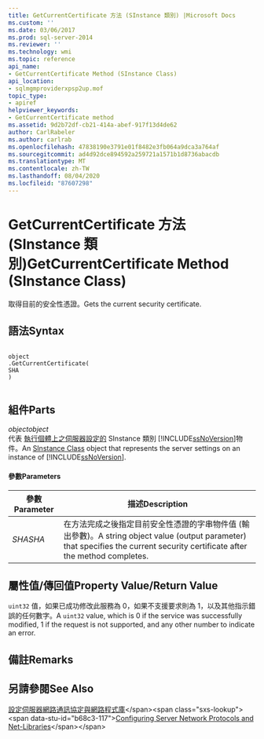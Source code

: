 ```yaml
---
title: GetCurrentCertificate 方法 (SInstance 類別) |Microsoft Docs
ms.custom: ''
ms.date: 03/06/2017
ms.prod: sql-server-2014
ms.reviewer: ''
ms.technology: wmi
ms.topic: reference
api_name:
- GetCurrentCertificate Method (SInstance Class)
api_location:
- sqlmgmproviderxpsp2up.mof
topic_type:
- apiref
helpviewer_keywords:
- GetCurrentCertificate method
ms.assetid: 9d2b72df-cb21-414a-abef-917f13d4de62
author: CarlRabeler
ms.author: carlrab
ms.openlocfilehash: 47838190e3791e01f8482e3fb064a9dca3a764af
ms.sourcegitcommit: ad4d92dce894592a259721a1571b1d8736abacdb
ms.translationtype: MT
ms.contentlocale: zh-TW
ms.lasthandoff: 08/04/2020
ms.locfileid: "87607298"
---
```

# <a name="getcurrentcertificate-method-sinstance-class"></a><span data-ttu-id="b68c3-102">GetCurrentCertificate 方法 (SInstance 類別)</span><span class="sxs-lookup"><span data-stu-id="b68c3-102">GetCurrentCertificate Method (SInstance Class)</span></span>
  <span data-ttu-id="b68c3-103">取得目前的安全性憑證。</span><span class="sxs-lookup"><span data-stu-id="b68c3-103">Gets the current security certificate.</span></span>  
  
## <a name="syntax"></a><span data-ttu-id="b68c3-104">語法</span><span class="sxs-lookup"><span data-stu-id="b68c3-104">Syntax</span></span>  
  
```  
  
object  
.GetCurrentCertificate(  
SHA  
)  
  
```  
  
## <a name="parts"></a><span data-ttu-id="b68c3-105">組件</span><span class="sxs-lookup"><span data-stu-id="b68c3-105">Parts</span></span>  
 <span data-ttu-id="b68c3-106">*object*</span><span class="sxs-lookup"><span data-stu-id="b68c3-106">*object*</span></span>  
 <span data-ttu-id="b68c3-107">代表 [執行個體上之伺服器設定的](sinstance-class.md) SInstance 類別 [!INCLUDE[ssNoVersion](../../../includes/ssnoversion-md.md)]物件。</span><span class="sxs-lookup"><span data-stu-id="b68c3-107">An [SInstance Class](sinstance-class.md) object that represents the server settings on an instance of [!INCLUDE[ssNoVersion](../../../includes/ssnoversion-md.md)].</span></span>  
  
#### <a name="parameters"></a><span data-ttu-id="b68c3-108">參數</span><span class="sxs-lookup"><span data-stu-id="b68c3-108">Parameters</span></span>  
  
|<span data-ttu-id="b68c3-109">參數</span><span class="sxs-lookup"><span data-stu-id="b68c3-109">Parameter</span></span>|<span data-ttu-id="b68c3-110">描述</span><span class="sxs-lookup"><span data-stu-id="b68c3-110">Description</span></span>|  
|---------------|-----------------|  
|<span data-ttu-id="b68c3-111">*SHA*</span><span class="sxs-lookup"><span data-stu-id="b68c3-111">*SHA*</span></span>|<span data-ttu-id="b68c3-112">在方法完成之後指定目前安全性憑證的字串物件值 (輸出參數)。</span><span class="sxs-lookup"><span data-stu-id="b68c3-112">A string object value (output parameter) that specifies the current security certificate after the method completes.</span></span>|  
  
## <a name="property-valuereturn-value"></a><span data-ttu-id="b68c3-113">屬性值/傳回值</span><span class="sxs-lookup"><span data-stu-id="b68c3-113">Property Value/Return Value</span></span>  
 <span data-ttu-id="b68c3-114">`uint32` 值，如果已成功修改此服務為 0，如果不支援要求則為 1，以及其他指示錯誤的任何數字。</span><span class="sxs-lookup"><span data-stu-id="b68c3-114">A `uint32` value, which is 0 if the service was successfully modified, 1 if the request is not supported, and any other number to indicate an error.</span></span>  
  
## <a name="remarks"></a><span data-ttu-id="b68c3-115">備註</span><span class="sxs-lookup"><span data-stu-id="b68c3-115">Remarks</span></span>  
  
## <a name="see-also"></a><span data-ttu-id="b68c3-116">另請參閱</span><span class="sxs-lookup"><span data-stu-id="b68c3-116">See Also</span></span>  
 <span data-ttu-id="b68c3-117">[設定伺服器網路通訊協定與網路程式庫](https://msdn.microsoft.com/library/ms177485\(v=sql.100\).aspx)</span><span class="sxs-lookup"><span data-stu-id="b68c3-117">[Configuring Server Network Protocols and Net-Libraries](https://msdn.microsoft.com/library/ms177485\(v=sql.100\).aspx)</span></span>  
  
  
